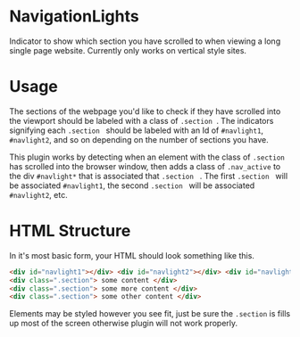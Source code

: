 NavigationLights
================
Indicator to show which section you have scrolled to when viewing a long single page website.
Currently only works on vertical style sites.

Usage
=====

The sections of the webpage you'd like to check if they have scrolled into the viewport should be labeled with a class of ``` .section  ```. The indicators signifying each ``` .section  ``` should be labeled with an Id of ``` #navlight1 ```, ``` #navlight2 ```, and so on depending on the number of sections you have.

This plugin works by detecting when an element with the class of ``` .section  ``` has scrolled into the browser window, then adds a class of ``` .nav_active ```  to the div ``` #navlight* ``` that is associated that ``` .section  ``` .  The first ``` .section  ``` will be associated ``` #navlight1 ```, the second ``` .section  ``` will be associated ``` #navlight2 ```, etc.


HTML Structure
==============
In it's most basic form, your HTML should look something like this.
``` html
<div id="navlight1"></div> <div id="navlight2"></div> <div id="navlight3"></div>
<div class=".section"> some content </div>
<div class=".section"> some more content </div>
<div class=".section"> some other content </div>
```
Elements may be styled however you see fit, just be sure the ``` .section ``` is fills up most of the screen otherwise plugin will not work properly.
